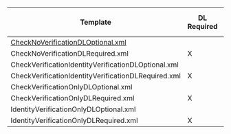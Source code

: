 | Template                                             | DL  Required  | Verify  Check  | Verify  ID  | Certification Terminal ID  (Guar/Non)  |
|------------------------------------------------------|---------------|----------------|-------------|----------------------------------------|
| [CheckNoVerificationDLOptional.xml](https://github.com/TKESuperDave/PayaServices/blob/XML/Authorization%20Gateway/XML/Standard/PPD%20Templates/CheckNoVerficationDLOptional.xml)                    |               |                |             | 1010 / 2010                            |
| CheckNoVerificationDLRequired.xml                    | X             |                |             | 1011 / 2011                            |
| CheckVerificationIdentityVerificationDLOptional.xml  |               | X              | X           | 1012 / 2012                            |
| CheckVerificationIdentityVerificationDLRequired.xml  | X             | X              | X           | 1013 / 2013                            |
| CheckVerificationOnlyDLOptional.xml                  |               | X              |             | 1014 / 2014                            |
| CheckVerificationOnlyDLRequired.xml                  | X             | X              |             | 1015 / 2015                            |
| IdentityVerificationOnlyDLOptional.xml               |               |                | X           | 1016 / 2016                            |
| IdentityVerificationOnlyDLRequired.xml               | X             |                | X           | 1017 / 2017                            |

